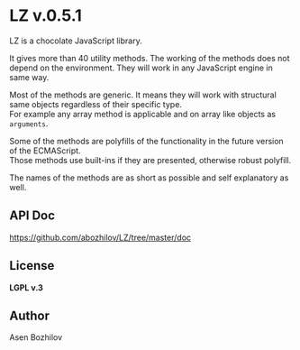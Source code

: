 LZ v.0.5.1
===========

LZ is a chocolate JavaScript library.

It gives more than 40 utility methods. The working of the methods does
not depend on the environment. They will work in any JavaScript engine
in same way.

Most of the methods are generic. It means they will work with structural
same objects regardless of their specific type.  
 For example any array method is applicable and on array like objects as
`arguments`.

Some of the methods are polyfills of the functionality in the future
version of the ECMAScript.  
 Those methods use built-ins if they are presented, otherwise robust
polyfill.

The names of the methods are as short as possible and self explanatory
as well.

API Doc
-------

https://github.com/abozhilov/LZ/tree/master/doc

License
-------

**LGPL v.3**  


Author
------

Asen Bozhilov
